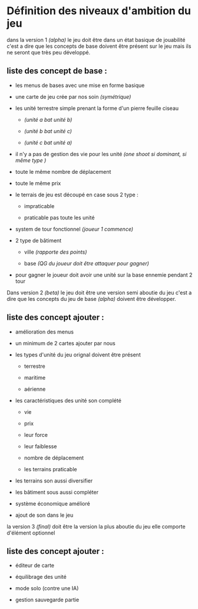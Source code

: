 # Définition des niveaux d'ambition du jeu

dans la version 1 *(alpha)* le jeu doit être dans un état basique de jouabilité c'est a dire que les concepts de base doivent être présent sur le jeu mais ils ne seront que très peu développé.

## liste des concept de base :

- les menus de bases avec une mise en forme basique

- une carte de jeu crée par nos soin *(symétrique)*

- les unité terrestre simple prenant la forme d'un pierre feuille ciseau 
  
  - *(unité a bat unité b)*
  
  - *(unité b bat unité c)*
  
  - *(unité c bat unité a)*

- il n'y a pas de gestion des vie pour les unité *(one shoot si dominant, si même type )*

- toute le même nombre de déplacement

- toute le même prix

- le terrais de jeu est découpé en case sous 2 type :
  
  - impraticable
  
  - praticable pas toute les unité

- system de tour fonctionnel *(joueur 1 commence)*

- 2 type de bâtiment
  
  - ville *(rapporte des points)*
  
  - base *(QG du joueur doit être attaquer pour gagner)*

- pour gagner le joueur doit avoir une unité sur la base ennemie pendant 2 tour

Dans version 2 *(beta)* le jeu doit être une version semi aboutie du jeu c'est a dire que les concepts du jeu de base *(alpha)* doivent être développer.

## liste des concept ajouter :

- amélioration des menus

- un minimum de 2 cartes ajouter par nous

- les types d'unité du jeu orignal doivent être présent
  
  - terrestre
  
  - maritime
  
  - aérienne

- les caractéristiques des unité son complété
  
  - vie
  
  - prix
  
  - leur force
  
  - leur faiblesse
  
  - nombre de déplacement
  
  - les terrains praticable

- les terrains son aussi diversifier

- les bâtiment sous aussi compléter

- système économique amélioré

- ajout de son dans le jeu

la version 3 *(final)* doit être la version la plus aboutie du jeu elle comporte d'élément optionnel

## liste des concept ajouter :

- éditeur de carte

- équilibrage des unité

- mode solo (contre une IA)

- gestion sauvegarde partie

# 
